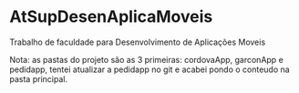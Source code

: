 # AtSupDesenAplicaMoveis
Trabalho de faculdade para Desenvolvimento de Aplicações Moveis

Nota: as pastas do projeto são as 3 primeiras: cordovaApp, garconApp e pedidapp, tentei atualizar a pedidapp no git e acabei pondo o conteudo na pasta principal.
